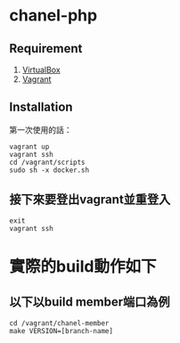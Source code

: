 chanel-php
==========

Requirement
-----------

1. [VirtualBox](https://www.virtualbox.org/)
2. [Vagrant](https://www.vagrantup.com/)

Installation
------------

第一次使用的話：

```
vagrant up
vagrant ssh
cd /vagrant/scripts
sudo sh -x docker.sh
```

## **接下來要登出vagrant並重登入** 
```
exit
vagrant ssh
```

# 實際的build動作如下
## 以下以build member端口為例
```
cd /vagrant/chanel-member
make VERSION=[branch-name]
```